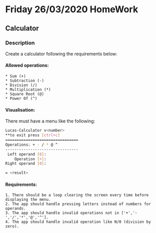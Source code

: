 # Friday 26/03/2020 HomeWork

## Calculator

### Description

Create a calculator following the requirements below:

#### Allowed operations:

    * Sum (+)
    * Subtraction (-)
    * Division (/)
    * Multiplication (*)
    * Square Root (@)
    * Power Of (^)

#### Visualisation:

There must have a menu like the following:

```bash
Lucas-Calculator v<number>
**to exit press [ctrl+c]
================================
Operations: + - / * @ ^
--------------------------------
 Left operand [0]: 
    Operation [+]:
Right operand [0]: 

= <result>
```

#### Requirements:

    1. There should be a loop clearing the screen every time before displaying the menu.
    2. The app should handle pressing letters instead of numbers for operands.
    3. The app should handle invalid operations not in ['+','-','/','*','@','^'].
    4. The app should handle invalid operation like N/0 (division by zero).


